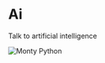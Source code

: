 # Ai

Talk to artificial intelligence

![Monty Python](https://cdn.dribbble.com/users/872089/screenshots/9072270/media/3775e8583baca184fdaadff7f762adf3.gif)
